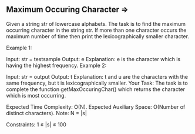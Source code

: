 Maximum Occuring Character  =>
--------------------------


Given a string str of lowercase alphabets. The task is to find the maximum occurring character in the string str. If more than one character occurs the maximum number of time then print the lexicographically smaller character.

Example 1:

Input:
str = testsample
Output: e
Explanation: e is the character which
is having the highest frequency.
Example 2:

Input:
str = output
Output: t
Explanation:  t and u are the characters
with the same frequency, but t is
lexicographically smaller.
Your Task:
The task is to complete the function getMaxOccuringChar() which returns the character which is most occurring.

Expected Time Complexity: O(N).
Expected Auxiliary Space: O(Number of distinct characters).
Note: N = |s|

Constraints:
1 ≤ |s| ≤ 100

